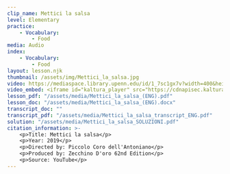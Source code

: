 ```yaml
---
clip_name: Mettici la salsa
level: Elementary
practice: 
    - Vocabulary: 
        - Food
media: Audio
index: 
    - Vocabulary: 
        - Food
layout: lesson.njk
thumbnail: /assets/img/Mettici_la_salsa.jpg
video: https://mediaspace.library.upenn.edu/id/1_7sc1gx7v?width=400&height=285&playerId=52628472
video_embed: <iframe id="kaltura_player" src="https://cdnapisec.kaltura.com/p/1147242/sp/114724200/embedIframeJs/uiconf_id/9757771/partner_id/1147242?iframeembed=true&playerId=kaltura_player&entry_id=1_7sc1gx7v&flashvars[streamerType]=auto&amp;flashvars[localizationCode]=en&amp;flashvars[sideBarContainer.plugin]=true&amp;flashvars[sideBarContainer.position]=left&amp;flashvars[sideBarContainer.clickToClose]=true&amp;flashvars[chapters.plugin]=true&amp;flashvars[chapters.layout]=vertical&amp;flashvars[chapters.thumbnailRotator]=false&amp;flashvars[streamSelector.plugin]=true&amp;flashvars[EmbedPlayer.SpinnerTarget]=videoHolder&amp;flashvars[dualScreen.plugin]=true&amp;flashvars[Kaltura.addCrossoriginToIframe]=true&amp;&wid=1_9fh99t6x" width="400" height="285" allowfullscreen webkitallowfullscreen mozAllowFullScreen allow="autoplay *; fullscreen *; encrypted-media *" sandbox="allow-downloads allow-forms allow-same-origin allow-scripts allow-top-navigation allow-pointer-lock allow-popups allow-modals allow-orientation-lock allow-popups-to-escape-sandbox allow-presentation allow-top-navigation-by-user-activation" frameborder="0" title="Mettici_la_salsa"></iframe>
lesson_pdf: "/assets/media/Mettici_la_salsa_(ENG).pdf"
lesson_doc: "/assets/media/Mettici_la_salsa_(ENG).docx"
transcript_doc: ""
transcript_pdf: "/assets/media/Mettici_la_salsa_transcript_ENG.pdf"
solution: "/assets/media/Mettici_la_salsa_SOLUZIONI.pdf"
citation_information: >- 
    <p>Title: Mettici la salsa</p>
    <p>Year: 2019</p>
    <p>Directed by: Piccolo Coro dell'Antoniano</p>
    <p>Produced by: Zecchino D'oro 62nd Edition</p>
    <p>Source: YouTube</p>
---
```

